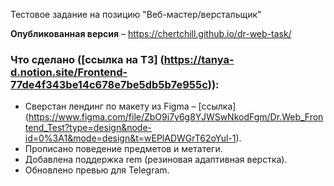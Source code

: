 Тестовое задание на позицию "Веб-мастер/верстальщик"

**Опубликованная версия** – https://chertchill.github.io/dr-web-task/

### Что сделано ([ссылка на ТЗ] (https://tanya-d.notion.site/Frontend-77de4f343be14c678e7be5db5b7e955c)):
- Сверстан лендинг по макету из Figma – [ссылка] (https://www.figma.com/file/ZbO9i7y6g8YJWSwNkodFgm/Dr.Web_Frontend_Test?type=design&node-id=0%3A1&mode=design&t=wEPlADWGrT62oYul-1).
- Прописано поведение предметов и метатеги.
- Добавлена поддержка rem (резиновая адаптивная верстка).
- Обновлено превью для Telegram.

